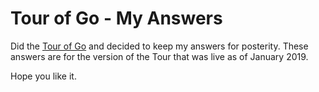 # Tour of Go - My Answers

Did the [Tour of Go](https://tour.golang.org) and decided to keep my answers for posterity.  These
answers are for the version of the Tour that was live as of January 2019.
 
Hope you like it.




